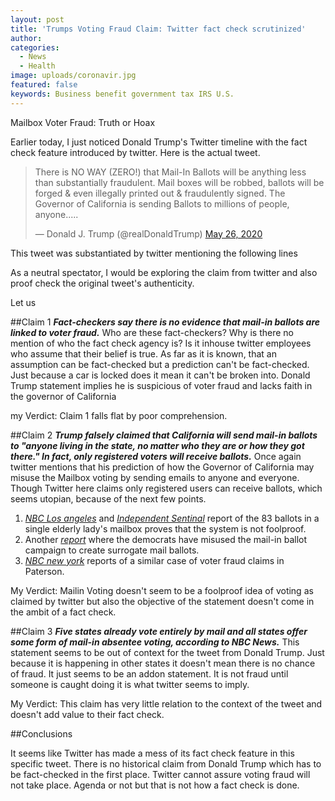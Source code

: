 ```yaml
---
layout: post
title: 'Trumps Voting Fraud Claim: Twitter fact check scrutinized'
author:
categories:
  - News
  - Health
image: uploads/coronavir.jpg
featured: false
keywords: Business benefit government tax IRS U.S.
---
```

Mailbox Voter Fraud: Truth or Hoax

Earlier today, I just noticed Donald Trump's Twitter timeline with the fact check feature introduced by twitter. Here is the actual tweet. 

<blockquote class="twitter-tweet"><p lang="en" dir="ltr">There is NO WAY (ZERO!) that Mail-In Ballots will be anything less than substantially fraudulent. Mail boxes will be robbed, ballots will be forged &amp; even illegally printed out &amp; fraudulently signed. The Governor of California is sending Ballots to millions of people, anyone.....</p>&mdash; Donald J. Trump (@realDonaldTrump) <a href="https://twitter.com/realDonaldTrump/status/1265255835124539392?ref_src=twsrc%5Etfw">May 26, 2020</a></blockquote> <script async src="https://platform.twitter.com/widgets.js" charset="utf-8"></script> 

This tweet was substantiated by twitter mentioning the following lines



As a neutral spectator, I would be exploring the claim from twitter and also proof check the original tweet's authenticity.

Let us

##Claim 1
***Fact-checkers say there is no evidence that mail-in ballots are linked to voter fraud.***
Who are these fact-checkers? Why is there no mention of who the fact check agency is? Is it inhouse twitter employees who assume that their belief is true. 
As far as it is known, that an assumption can be fact-checked but a prediction can't be fact-checked. Just because a car is locked does it mean it can't be broken into. Donald Trump statement implies he is suspicious of voter fraud and lacks faith in the governor of California

my Verdict: Claim 1 falls flat by poor comprehension.

##Claim 2 
***Trump falsely claimed that California will send mail-in ballots to "anyone living in the state, no matter who they are or how they got there." In fact, only registered voters will receive ballots.***
Once again twitter mentions that his prediction of how the Governor of California may misuse the Mailbox voting by sending emails to anyone and everyone. Though Twitter here claims only registered users can receive ballots, which seems utopian, because of the next few points.

1. [*NBC Los angeles*](https://www.nbclosangeles.com/news/politics/more-than-80-ballots-sent-to-san-pedro-apartment/106443/) and [*Independent Sentinal*](https://www.independentsentinel.com/83-ballots-left-atop-a-single-elderly-ladys-mailbox-in-la-but-it-cant-be-voter-fraud/)  report of the 83 ballots in a single elderly lady's mailbox proves that the system is not foolproof. 
2. Another [*report*](https://nationalfile.com/video-citizen-busts-democrat-mail-in-voting-scandal/) where the democrats have misused the mail-in ballot campaign to create surrogate mail ballots.
3. [*NBC new york*](https://www.nbcnewyork.com/news/local/hundreds-of-mail-in-votes-already-set-aside-due-to-paterson-voter-fraud-claims/2414171/) reports of a similar case of voter fraud claims in Paterson.

My Verdict: Mailin Voting doesn't seem to be a foolproof idea of voting as claimed by twitter but also the objective of the statement doesn't come in the ambit of a fact check.

##Claim 3
***Five states already vote entirely by mail and all states offer some form of mail-in absentee voting, according to NBC News.***
This statement seems to be out of context for the tweet from Donald Trump. Just because it is happening in other states it doesn't mean there is no chance of fraud. It just seems to be an addon statement. It is not fraud until someone is caught doing it is what twitter seems to imply.

My Verdict: This claim has very little relation to the context of the tweet and doesn't add value to their fact check.

##Conclusions

It seems like Twitter has made a mess of its fact check feature in this specific tweet. There is no historical claim from Donald Trump which has to be fact-checked in the first place. Twitter cannot assure voting fraud will not take place. Agenda or not but that is not how a fact check is done. 







